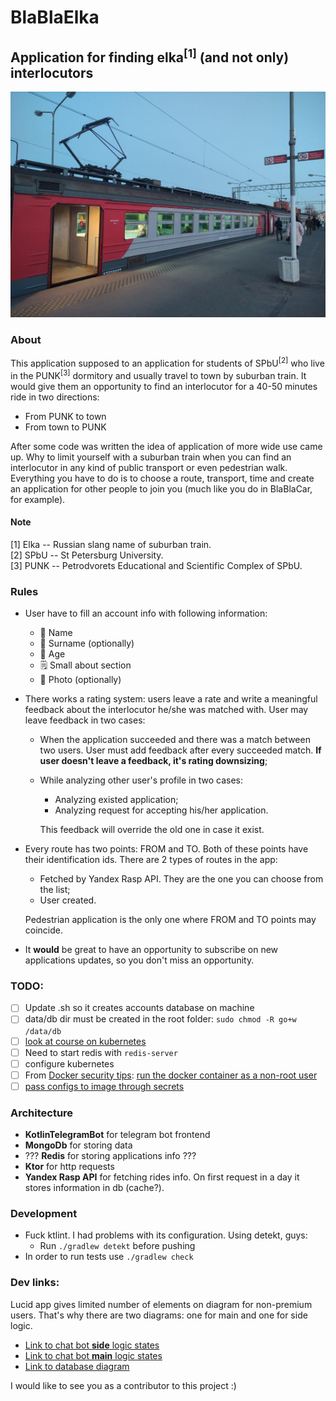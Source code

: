 # BlaBlaElka

## Application for finding elka<sup>[1]</sup> (and not only) interlocutors

<img src="readme_data/Elka.jpg" width="1280" height="361" alt="Elka">

### About

This application supposed to an application for students of SPbU<sup>[2]</sup> who live in the PUNK<sup>[3]</sup>
dormitory and usually travel to town by suburban train. It would give them an opportunity to find an interlocutor for a
40-50 minutes ride in two directions:

* From PUNK to town
* From town to PUNK

After some code was written the idea of application of more wide use came up. Why to limit yourself with a suburban
train when you can find an interlocutor in any kind of public transport or even pedestrian walk. Everything you have to
do is to choose a route, transport, time and create an application for other people to join you (much like you do in
BlaBlaCar, for example).

#### Note

[1] Elka -- Russian slang name of suburban train.  
[2] SPbU -- St Petersburg University.  
[3] PUNK -- Petrodvorets Educational and Scientific Complex of SPbU.

### Rules

* User have to fill an account info with following information:
    * 👤 Name
    * 👥 Surname (optionally)
    * 🔢 Age
    * 🗒 Small about section
    * 📸 Photo (optionally)
* There works a rating system: users leave a rate and write a meaningful feedback about the interlocutor he/she was
  matched with. User may leave feedback in two cases:
    * When the application succeeded and there was a match between two users. User must add feedback after every
      succeeded match. **If user doesn't leave a feedback, it's rating downsizing**;
    * While analyzing other user's profile in two cases:
        * Analyzing existed application;
        * Analyzing request for accepting his/her application.

      This feedback will override the old one in case it exist.
* Every route has two points: FROM and TO. Both of these points have their identification ids. There are 2 types of
  routes in the app:
    * Fetched by Yandex Rasp API. They are the one you can choose from the list;
    * User created.

  Pedestrian application is the only one where FROM and TO points may coincide.
* It **would** be great to have an opportunity to subscribe on new applications updates, so you don't miss an
  opportunity.

### TODO:

- [ ] Update .sh so it creates accounts database on machine
- [ ] data/db dir must be created in the root folder: `sudo chmod -R go+w /data/db`
- [ ] [look at course on kubernetes](https://www.edx.org/course/introduction-to-kubernetes)
- [ ] Need to start redis with `redis-server`
- [ ] configure kubernetes
- [ ] 
  From [Docker security tips](https://blog.aquasec.com/docker-security-best-practices): [run the docker container as a non-root user](https://docs.docker.com/engine/security/rootless/)
- [ ] [pass configs to image through secrets](https://kubernetes.io/docs/concepts/configuration/secret/)

### Architecture

* **KotlinTelegramBot** for telegram bot frontend
* **MongoDb** for storing data
* ??? **Redis** for storing applications info ???
* **Ktor** for http requests
* **Yandex Rasp API** for fetching rides info. On first request <FROM-TO> in a day it stores information in db (cache?).

### Development

* Fuck ktlint. I had problems with its configuration. Using detekt, guys:
  * Run `./gradlew detekt` before pushing
* In order to run tests use `./gradlew check`

### Dev links:

Lucid app gives limited number of elements on diagram for non-premium users. That's why there are two diagrams: one for
main and one for side logic.

* [Link to chat bot **side** logic states](https://lucid.app/lucidchart/be301ab7-e7b3-4da6-8945-35b652179a83/edit?invitationId=inv_b88953e5-c8e9-458f-963f-41b3ad14658e&page=0_0#)
* [Link to chat bot **main** logic states](https://lucid.app/lucidchart/2fadb7ff-78ad-4e3d-a2ea-88541bf43511/edit?viewport_loc=-1259%2C82%2C3328%2C1684%2C0_0&invitationId=inv_95e2bc04-b5fd-4e88-abc6-63ce8b9980d3#)
* [Link to database diagram](https://dbdiagram.io/d/62ed062bc2d9cf52fa52969a)

I would like to see you as a contributor to this project :)